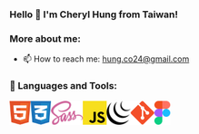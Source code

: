 ### Hello 👋 I'm Cheryl Hung from Taiwan!

### More about me:

- 📫 How to reach me: [hung.co24@gmail.com](mailto:hung.co24@gmail.com)

### 🔨 Languages and Tools:
<a href="https://developer.mozilla.org/zh-TW/docs/Web/HTML" target="_blank">
 <img align="left" src="https://raw.githubusercontent.com/muehung/muehung/main/icons/html.svg" alt="html" height="42px"/>
</a>
<a href="https://developer.mozilla.org/zh-TW/docs/Web/CSS" target="_blank">
 <img align="left" src="https://raw.githubusercontent.com/muehung/muehung/main/icons/css.svg" alt="css" height="42px"/>
</a>
<a href="https://sass-lang.com/" target="_blank">
 <img align="left" src="https://raw.githubusercontent.com/muehung/muehung/main/icons/sass.svg" alt="sass" height="42px"/>
</a>
<a href="https://javascript.info" target="_blank">
  <img align="left" src="https://raw.githubusercontent.com/muehung/muehung/main/icons/javascript.svg" alt="javascript" height="42px"/>
</a>
<a href="https://jquery.com/" target="_blank">
  <img align="left" src="https://raw.githubusercontent.com/muehung/muehung/main/icons/jquery.svg" alt="jQuery" height="42px"/>
</a>
<a href="https://git-scm.com/" target="_blank">
  <img align="left" src="https://raw.githubusercontent.com/muehung/muehung/main/icons/git.svg" alt="git" height="42px"/>
</a>
<a href="https://www.figma.com/" target="_blank">
  <img align="left" src="https://raw.githubusercontent.com/muehung/muehung/main/icons/figma.svg" alt="figma" height="42px"/>
</a>
